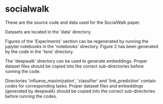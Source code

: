# socialwalk

These are the source code and data used for the SocialWalk paper.


Datasets are located in the 'data' directory.

Figures of the 'Experiments' section can be regenerated by running the jupyter notebooks in the 'notebooks' directory. Figure 2 has been generated by the code in the 'tsne' directory.

The 'deepwalk' directory can be used to generate embeddings. Proper dataset files should be copied into the correct sub-directories before running the code.

Directories 'influene_maximization', 'classifier' and 'link_prediction' contain codes for corresponding tasks. Proper dataset files and embeddings (generated by deepwalk) should be copied into the correct sub-directories before running the codes.

